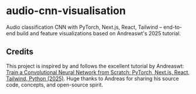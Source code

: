 # audio-cnn-visualisation
Audio classification CNN with PyTorch, Next.js, React, Tailwind – end-to-end build and feature visualizations based on Andreaswt's 2025 tutorial.

## Credits

This project is inspired by and follows the excellent tutorial by Andreaswt: [Train a Convolutional Neural Network from Scratch: PyTorch, Next.js, React, Tailwind, Python (2025)](https://www.youtube.com/watch?v=KLYfwigQPuY). Huge thanks to Andreas for sharing his source code, concepts, and open-source spirit.
